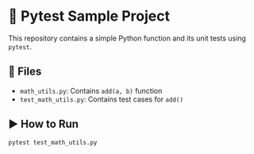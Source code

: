 # 🧪 Pytest Sample Project

This repository contains a simple Python function and its unit tests using `pytest`.

## 📂 Files
- `math_utils.py`: Contains `add(a, b)` function
- `test_math_utils.py`: Contains test cases for `add()`

## ▶️ How to Run
```bash
pytest test_math_utils.py
